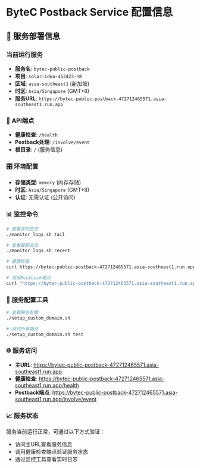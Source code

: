 # ByteC Postback Service 配置信息

## 🚀 **服务部署信息**

### 当前运行服务
- **服务名**: `bytec-public-postback`
- **项目**: `solar-idea-463423-h8`
- **区域**: `asia-southeast1` (新加坡)
- **时区**: `Asia/Singapore` (GMT+8)
- **服务URL**: `https://bytec-public-postback-472712465571.asia-southeast1.run.app`

### 🔗 **API端点**
- **健康检查**: `/health`
- **Postback处理**: `/involve/event`
- **根目录**: `/` (服务信息)

### 🎛️ **环境配置**
- **存储类型**: `memory` (内存存储)
- **时区**: `Asia/Singapore` (GMT+8)
- **认证**: 无需认证 (公开访问)

### 📊 **监控命令**
```bash
# 查看实时日志
./monitor_logs.sh tail

# 查看最新日志
./monitor_logs.sh recent

# 健康检查
curl https://bytec-public-postback-472712465571.asia-southeast1.run.app/health

# 测试Postback端点
curl "https://bytec-public-postback-472712465571.asia-southeast1.run.app/involve/event?sub_id=test&media_id=test&click_id=test&usd_sale_amount=10.00&usd_payout=1.00"
```

### 🔧 **服务配置工具**
```bash
# 查看服务配置
./setup_custom_domain.sh

# 测试所有端点
./setup_custom_domain.sh test
```

### 🌐 **服务访问**
- **主URL**: https://bytec-public-postback-472712465571.asia-southeast1.run.app
- **健康检查**: https://bytec-public-postback-472712465571.asia-southeast1.run.app/health
- **Postback端点**: https://bytec-public-postback-472712465571.asia-southeast1.run.app/involve/event

### 📈 **服务状态**
服务当前运行正常，可通过以下方式验证：
- 访问主URL查看服务信息
- 调用健康检查端点验证服务状态
- 通过监控工具查看实时日志 